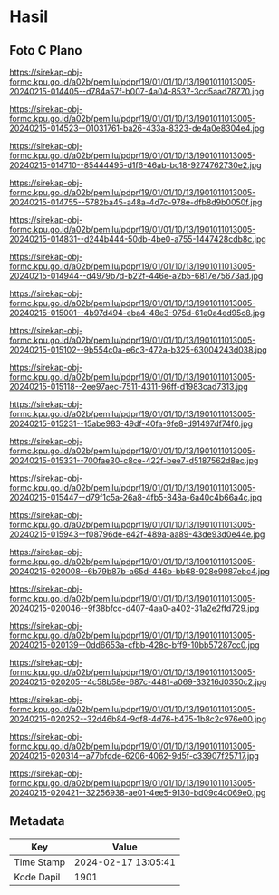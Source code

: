 # Hasil

## Foto C Plano

https://sirekap-obj-formc.kpu.go.id/a02b/pemilu/pdpr/19/01/01/10/13/1901011013005-20240215-014405--d784a57f-b007-4a04-8537-3cd5aad78770.jpg

https://sirekap-obj-formc.kpu.go.id/a02b/pemilu/pdpr/19/01/01/10/13/1901011013005-20240215-014523--01031761-ba26-433a-8323-de4a0e8304e4.jpg

https://sirekap-obj-formc.kpu.go.id/a02b/pemilu/pdpr/19/01/01/10/13/1901011013005-20240215-014710--85444495-d1f6-46ab-bc18-9274762730e2.jpg

https://sirekap-obj-formc.kpu.go.id/a02b/pemilu/pdpr/19/01/01/10/13/1901011013005-20240215-014755--5782ba45-a48a-4d7c-978e-dfb8d9b0050f.jpg

https://sirekap-obj-formc.kpu.go.id/a02b/pemilu/pdpr/19/01/01/10/13/1901011013005-20240215-014831--d244b444-50db-4be0-a755-1447428cdb8c.jpg

https://sirekap-obj-formc.kpu.go.id/a02b/pemilu/pdpr/19/01/01/10/13/1901011013005-20240215-014944--d4979b7d-b22f-446e-a2b5-6817e75673ad.jpg

https://sirekap-obj-formc.kpu.go.id/a02b/pemilu/pdpr/19/01/01/10/13/1901011013005-20240215-015001--4b97d494-eba4-48e3-975d-61e0a4ed95c8.jpg

https://sirekap-obj-formc.kpu.go.id/a02b/pemilu/pdpr/19/01/01/10/13/1901011013005-20240215-015102--9b554c0a-e6c3-472a-b325-63004243d038.jpg

https://sirekap-obj-formc.kpu.go.id/a02b/pemilu/pdpr/19/01/01/10/13/1901011013005-20240215-015118--2ee97aec-7511-4311-96ff-d1983cad7313.jpg

https://sirekap-obj-formc.kpu.go.id/a02b/pemilu/pdpr/19/01/01/10/13/1901011013005-20240215-015231--15abe983-49df-40fa-9fe8-d91497df74f0.jpg

https://sirekap-obj-formc.kpu.go.id/a02b/pemilu/pdpr/19/01/01/10/13/1901011013005-20240215-015331--700fae30-c8ce-422f-bee7-d5187562d8ec.jpg

https://sirekap-obj-formc.kpu.go.id/a02b/pemilu/pdpr/19/01/01/10/13/1901011013005-20240215-015447--d79f1c5a-26a8-4fb5-848a-6a40c4b66a4c.jpg

https://sirekap-obj-formc.kpu.go.id/a02b/pemilu/pdpr/19/01/01/10/13/1901011013005-20240215-015943--f08796de-e42f-489a-aa89-43de93d0e44e.jpg

https://sirekap-obj-formc.kpu.go.id/a02b/pemilu/pdpr/19/01/01/10/13/1901011013005-20240215-020008--6b79b87b-a65d-446b-bb68-928e9987ebc4.jpg

https://sirekap-obj-formc.kpu.go.id/a02b/pemilu/pdpr/19/01/01/10/13/1901011013005-20240215-020046--9f38bfcc-d407-4aa0-a402-31a2e2ffd729.jpg

https://sirekap-obj-formc.kpu.go.id/a02b/pemilu/pdpr/19/01/01/10/13/1901011013005-20240215-020139--0dd6653a-cfbb-428c-bff9-10bb57287cc0.jpg

https://sirekap-obj-formc.kpu.go.id/a02b/pemilu/pdpr/19/01/01/10/13/1901011013005-20240215-020205--4c58b58e-687c-4481-a069-33216d0350c2.jpg

https://sirekap-obj-formc.kpu.go.id/a02b/pemilu/pdpr/19/01/01/10/13/1901011013005-20240215-020252--32d46b84-9df8-4d76-b475-1b8c2c976e00.jpg

https://sirekap-obj-formc.kpu.go.id/a02b/pemilu/pdpr/19/01/01/10/13/1901011013005-20240215-020314--a77bfdde-6206-4062-9d5f-c33907f25717.jpg

https://sirekap-obj-formc.kpu.go.id/a02b/pemilu/pdpr/19/01/01/10/13/1901011013005-20240215-020421--32256938-ae01-4ee5-9130-bd09c4c069e0.jpg


## Metadata

| Key        | Value               |
| ---------- | ------------------- |
| Time Stamp | 2024-02-17 13:05:41 |
| Kode Dapil | 1901                |



